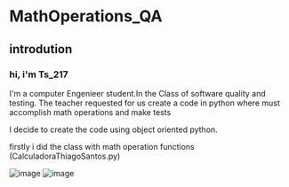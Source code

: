 # MathOperations_QA

## introdution 

### hi, i'm Ts_217

I'm a computer Engenieer student.In the Class of software quality and testing. The teacher requested for us create a code in python where must accomplish
math operations and make tests

I decide to create the code using object oriented python.

firstly i did the class with math operation functions (CalculadoraThiagoSantos.py)

![image](https://user-images.githubusercontent.com/67065618/235920673-94ce30fd-1423-4ada-9303-4ce093585f99.png)
![image](https://user-images.githubusercontent.com/67065618/235920888-a705e1a3-4c03-482d-9f58-e769b59d4c67.png)


